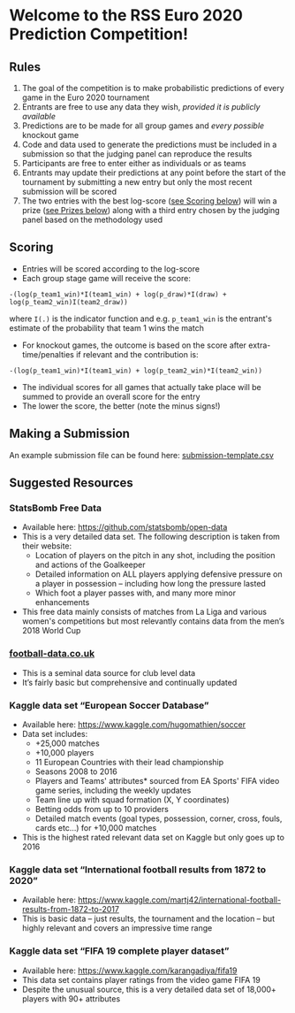 # Welcome to the RSS Euro 2020 Prediction Competition!

## Rules

1. The goal of the competition is to make probabilistic predictions of every game in the Euro 2020 tournament
2. Entrants are free to use any data they wish, _provided it is publicly available_
3. Predictions are to be made for all group games and _every possible_ knockout game
4. Code and data used to generate the predictions must be included in a submission so that the judging panel can reproduce the results
5. Participants are free to enter either as individuals or as teams
6. Entrants may update their predictions at any point before the start of the tournament by submitting a new entry but only the most recent submission will be scored
7. The two entries with the best log-score ([see Scoring below](#scoring)) will win a prize ([see Prizes below](#prizes)) along with a third entry chosen by the judging panel based on the methodology used

## Scoring

* Entries will be scored according to the log-score
* Each group stage game will receive the score:
```
-(log(p_team1_win)*I(team1_win) + log(p_draw)*I(draw) + log(p_team2_win)I(team2_draw))
```
where  `I(.)` is the indicator function and e.g. `p_team1_win` is the entrant's estimate of the probability that team 1 wins the match
* For knockout games, the outcome is based on the score after extra-time/penalties if relevant and the contribution is:
```
-(log(p_team1_win)*I(team1_win) + log(p_team2_win)*I(team2_win))
```
* The individual scores for all games that actually take place will be summed to provide an overall score for the entry
* The lower the score, the better (note the minus signs!)

## Making a Submission

An example submission file can be found here: [submission-template.csv](submission-template.csv)

## Suggested Resources

### StatsBomb Free Data

* Available here: https://github.com/statsbomb/open-data
* This is a very detailed data set. The following description is taken from their website:
  * Location of players on the pitch in any shot, including the position and actions of the Goalkeeper 
  * Detailed information on ALL players applying defensive pressure on a player in possession – including how long the pressure lasted 
  * Which foot a player passes with, and many more minor enhancements 
* This free data mainly consists of matches from La Liga and various women's competitions but most relevantly contains data from the men’s 2018 World Cup

### [football-data.co.uk](football-data.co.uk)

* This is a seminal data source for club level data
* It’s fairly basic but comprehensive and continually updated

### Kaggle data set “European Soccer Database”

* Available here: https://www.kaggle.com/hugomathien/soccer
* Data set includes:
  * +25,000 matches
  * +10,000 players 
  * 11 European Countries with their lead championship 
  * Seasons 2008 to 2016 
  * Players and Teams' attributes* sourced from EA Sports' FIFA video game series, including the weekly updates 
  * Team line up with squad formation (X, Y coordinates) 
  * Betting odds from up to 10 providers 
  * Detailed match events (goal types, possession, corner, cross, fouls, cards etc…) for +10,000 matches 
* This is the highest rated relevant data set on Kaggle but only goes up to 2016

### Kaggle data set “International football results from 1872 to 2020”

* Available here: https://www.kaggle.com/martj42/international-football-results-from-1872-to-2017
* This is basic data – just results, the tournament and the location – but highly relevant and covers an impressive time range

### Kaggle data set “FIFA 19 complete player dataset”

* Available here: https://www.kaggle.com/karangadiya/fifa19
* This data set contains player ratings from the video game FIFA 19
* Despite the unusual source, this is a very detailed data set of 18,000+ players with 90+ attributes
